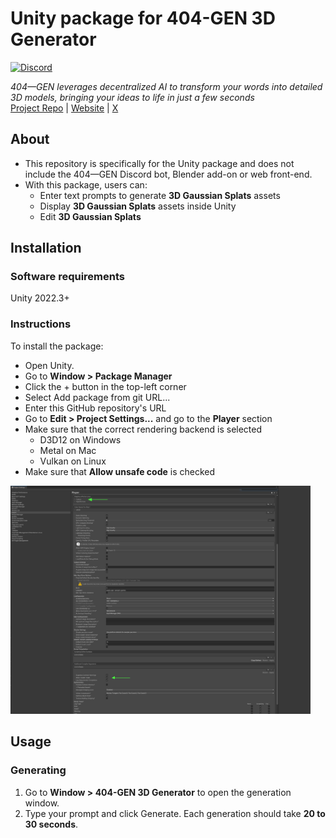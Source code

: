 # Unity package for 404-GEN 3D Generator
[![Discord](https://img.shields.io/discord/1065924238550237194?logo=discord&logoColor=%23FFFFFF&logoSize=auto&label=Discord&labelColor=%235865F2)](https://discord.gg/404gen)

*404—GEN leverages decentralized AI to transform your words into detailed 3D models, bringing your ideas to life in just a few seconds*  
[Project Repo](https://github.com/404-Repo/three-gen-subnet) | [Website](https://404.xyz/) | [X](https://x.com/404gen_)

## About
- This repository is specifically for the Unity package and does not include the 404—GEN Discord bot, Blender add-on or web front-end.  
- With this package, users can:
  - Enter text prompts to generate **3D Gaussian Splats** assets
  - Display **3D Gaussian Splats** assets inside Unity
  - Edit **3D Gaussian Splats**

## Installation

### Software requirements
Unity 2022.3+

### Instructions
To install the package:

* Open Unity.
* Go to **Window > Package Manager**
* Click the + button in the top-left corner
* Select Add package from git URL...
* Enter this GitHub repository's URL
* Go to **Edit > Project Settings...** and go to the **Player** section
* Make sure that the correct rendering backend is selected
    - D3D12 on Windows
    - Metal on Mac
    - Vulkan on Linux
* Make sure that **Allow unsafe code** is checked
<img width="480" alt="install" src="https://github.com/404-Repo/404-gen-unity-plugin/blob/main/Images/project_settings.png?raw=true">

## Usage
### Generating
1. Go to **Window > 404-GEN 3D Generator** to open the generation window.
2. Type your prompt and click Generate. Each generation should take **20 to 30 seconds**.
